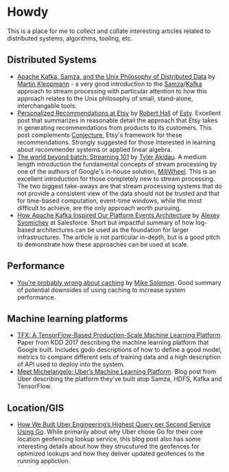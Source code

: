 # Howdy #
This is a place for me to collect and collate interesting articles related to distributed systems, algorithms, tooling, etc.

## Distributed Systems ##
* [Apache Kafka, Samza, and the Unix Philosophy of Distributed Data](http://www.confluent.io/blog/apache-kafka-samza-and-the-unix-philosophy-of-distributed-data) by [Martin Kleppmann](https://twitter.com/martinkl) - a very good introduction to the [Samza](https://samza.apache.org/)/[Kafka](https://kafka.apache.org/) approach to stream processing with particular attention to how this approach relates to the Unix philosophy of small, stand-alone, interchangable tools.  
* [Personalized Recommendations at Etsy](https://codeascraft.com/2014/11/17/personalized-recommendations-at-etsy/) by [Robert Hall](https://codeascraft.com/author/rhall/) of [Esty](https://www.etsy.com/).  Excellent post that summarizes in reasonable detail the approach that Etsy takes in generating recommendations from products to its customers.  This post complements [Conjecture](https://github.com/etsy/Conjecture), Etsy's framework for these recommendations. Strongly suggested for those interested in learning about recommender systems or applied linear algebra.
* [The world beyond batch: Streaming 101](http://radar.oreilly.com/2015/08/the-world-beyond-batch-streaming-101.html) by [Tyler Akidau](http://twitter.com/takidau). A medium length introduction the fundamental concepts of stream processing by one of the authors of Google's in-house solution, [MillWheel](https://static.googleusercontent.com/media/research.google.com/en//pubs/archive/41378.pdf).  This is an excellent introduction for those completely new to stream processing. The two biggest take-aways are that stream processing systems that do not provide a consistent view of the data should not be trusted and that for time-based computation, event-time windows, while the most difficult to achieve, are the only approach worth pursuing.
* [How Apache Kafka Inspired Our Platform Events Architecture](https://engineering.salesforce.com/how-apache-kafka-inspired-our-platform-events-architecture-2f351fe4cf63) by [Alexey Syomichev](https://www.linkedin.com/in/asyomichev/) at Salesforce. Short but impactful summary of how log-based architectures can be used as the foundation for larger infrastructures.  The article is not particular in-depth, but is a good pitch to demonstrate how these approaches can be used at scale.


## Performance
* [You're probably wrong about caching](http://msol.io/blog/tech/youre-probably-wrong-about-caching/) by [Mike Solomon](https://twitter.com/msol).  Good summary of potential downsides of using caching to increase system performance.

## Machine learning platforms
* [TFX: A TensorFlow-Based Production-Scale Machine Learning Platform](http://stevenwhang.com/tfx_paper.pdf). Paper from KDD 2017 describing the machine learning platform that Google built.  Includes godo descriptions of how to define a good model, metrics to compare different sets of training data and a high description of API used to deploy into the system.
* [Meet Michelangelo: Uber’s Machine Learning Platform](https://eng.uber.com/michelangelo/). Blog post from Uber describing the platform they've built atop Samza, HDFS, Kafka and TensorFlow.

## Location/GIS
* [How We Built Uber Engineering’s Highest Query per Second Service Using Go](http://eng.uber.com/go-geofence/).  While primarily about why Uber chose Go for their core location geofencing lookup service, this blog post also has some interesting details about how they strucutured the geofences for optimized lookups and how they deliver updated geofences to the running appliction.
